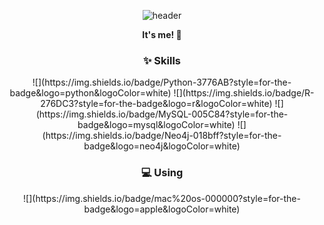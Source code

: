 <!-- 프로필 배너 -->
<p align="center">
  <img src="https://capsule-render.vercel.app/api?type=venom&height=250&text=yeonliyou&fontSize=80&color=0:8871e5,100:b678c4&animation=twinkling" alt="header"/>
</p>

<!-- 소개 문구 -->
<p align="center">
  <strong>It's me! 👋</strong>
</p>

<!-- Skills 섹션 -->
<h3 align="center">✨ Skills</h3>
<p align="center">
  ![](https://img.shields.io/badge/Python-3776AB?style=for-the-badge&logo=python&logoColor=white)
  ![](https://img.shields.io/badge/R-276DC3?style=for-the-badge&logo=r&logoColor=white)
  ![](https://img.shields.io/badge/MySQL-005C84?style=for-the-badge&logo=mysql&logoColor=white)
  ![](https://img.shields.io/badge/Neo4j-018bff?style=for-the-badge&logo=neo4j&logoColor=white)
</p>

<!-- Using 섹션 -->
<h3 align="center">💻 Using</h3>
<p align="center">
  ![](https://img.shields.io/badge/mac%20os-000000?style=for-the-badge&logo=apple&logoColor=white)
</p>
